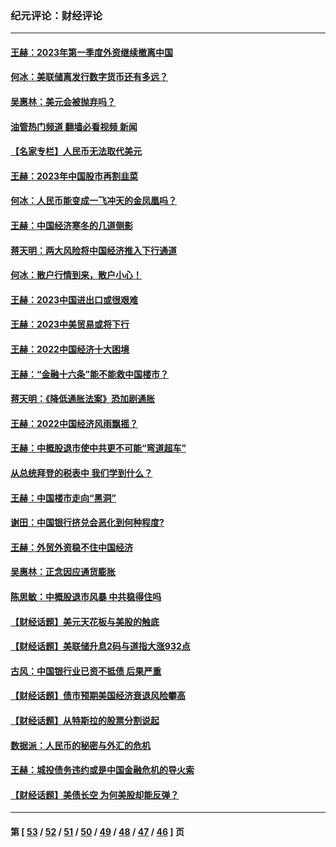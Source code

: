 ### 纪元评论：财经评论
---
#### [王赫：2023年第一季度外资继续撤离中国](../../pages/nsc1026/n13988870.md?06180330) 
#### [何冰：美联储离发行数字货币还有多远？](../../pages/nsc1026/n13986109.md?06180330) 
#### [吴惠林：美元会被抛弃吗？](../../pages/nsc1026/n13984087.md?06180330) 
#### [油管热门频道 翻墙必看视频 新闻](ok?06180330)
#### [【名家专栏】人民币无法取代美元](../../pages/nsc1026/n13974270.md?06180330) 
#### [王赫：2023年中国股市再割韭菜](../../pages/nsc1026/n13965334.md?06180330) 
#### [何冰：人民币能变成一飞冲天的金凤凰吗？](../../pages/nsc1026/n13964999.md?06180330) 
#### [王赫：中国经济寒冬的几道侧影](../../pages/nsc1026/n13932953.md?06180330) 
#### [蒋天明：两大风险将中国经济推入下行通道](../../pages/nsc1026/n13929820.md?06180330) 
#### [何冰：散户行情到来，散户小心！](../../pages/nsc1026/n13928308.md?06180330) 
#### [王赫：2023中国进出口或很艰难](../../pages/nsc1026/n13911515.md?06180330) 
#### [王赫：2023中美贸易或将下行](../../pages/nsc1026/n13899005.md?06180330) 
#### [王赫：2022中国经济十大困境](../../pages/nsc1026/n13883766.md?06180330) 
#### [王赫：“金融十六条”能不能救中国楼市？](../../pages/nsc1026/n13868431.md?06180330) 
#### [蒋天明：《降低通胀法案》恐加剧通胀](../../pages/nsc1026/n13806996.md?06180330) 
#### [王赫：2022中国经济风雨飘摇？](../../pages/nsc1026/n13803207.md?06180330) 
#### [王赫：中概股退市使中共更不可能“弯道超车”](../../pages/nsc1026/n13802858.md?06180330) 
#### [从总统拜登的税表中 我们学到什么？](../../pages/nsc1026/n13773081.md?06180330) 
#### [王赫：中国楼市走向“黑洞”](../../pages/nsc1026/n13770647.md?06180330) 
#### [谢田：中国银行挤兑会恶化到何种程度?](../../pages/nsc1026/n13766965.md?06180330) 
#### [王赫：外贸外资稳不住中国经济](../../pages/nsc1026/n13753933.md?06180330) 
#### [吴惠林：正念因应通货膨胀](../../pages/nsc1026/n13750350.md?06180330) 
#### [陈思敏：中概股退市风暴 中共稳得住吗](../../pages/nsc1026/n13738978.md?06180330) 
#### [【财经话题】美元天花板与美股的触底](../../pages/nsc1026/n13736495.md?06180330) 
#### [【财经话题】美联储升息2码与道指大涨932点](../../pages/nsc1026/n13727377.md?06180330) 
#### [古风：中国银行业已资不抵债 后果严重](../../pages/nsc1026/n13726111.md?06180330) 
#### [【财经话题】债市预期美国经济衰退风险攀高](../../pages/nsc1026/n13698043.md?06180330) 
#### [【财经话题】从特斯拉的股票分割说起](../../pages/nsc1026/n13679733.md?06180330) 
#### [数据派：人民币的秘密与外汇的危机](../../pages/nsc1026/n13667092.md?06180330) 
#### [王赫：城投债务违约或是中国金融危机的导火索](../../pages/nsc1026/n13665322.md?06180330) 
#### [【财经话题】美债长空 为何美股却能反弹？](../../pages/nsc1026/n13665895.md?06180330) 

---
#### 第 [ [53](./53.md?06180330) / [52](./52.md?06180330) / [51](./51.md?06180330) / [50](./50.md?06180330) / [49](./49.md?06180330) / [48](./48.md?06180330) / [47](./47.md?06180330) / [46](./46.md?06180330) ] 页
